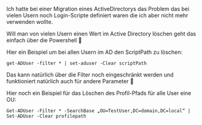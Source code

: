 Ich hatte bei einer Migration eines ActiveDirectorys das Problem das bei vielen Usern noch Login-Scripte definiert waren die ich aber nicht mehr verwenden wollte.

Will man von vielen Usern einen Wert im Active Directory löschen geht das einfach über die Powershell 🙂

Hier ein Beispiel um bei allen Usern im AD den ScriptPath zu löschen:

```console
get-ADUser -filter * | set-aduser -Clear scriptPath
```

Das kann natürlich über die Filter noch eingeschränkt werden und funktioniert natürlich auch für andere Parameter 🙂

Hier noch ein Beispiel für das Löschen des Profil-Pfads für alle User eine OU:

```console
Get-ADUser -Filter * -SearchBase „OU=TestUser,DC=domain,DC=local“ | Set-ADUser -Clear profilepath
```

